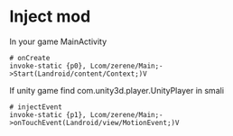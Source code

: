 # Inject mod
In your game MainActivity
```smali
# onCreate
invoke-static {p0}, Lcom/zerene/Main;->Start(Landroid/content/Context;)V
```
If unity game
find com.unity3d.player.UnityPlayer in smali
```smali
# injectEvent
invoke-static {p1}, Lcom/zerene/Main;->onTouchEvent(Landroid/view/MotionEvent;)V
```
